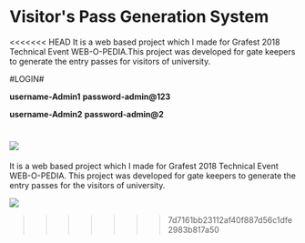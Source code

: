 # Visitor's Pass Generation System
<<<<<<< HEAD
It is a web based project which I made for Grafest 2018 Technical Event WEB-O-PEDIA.This project was developed for gate keepers to generate the entry passes for visitors of university.


#LOGIN#

**username-Admin1** 
**password-admin@123**

**username-Admin2** 
**password-admin@2**

![](screenshot/1.jpg)
=======
It is a web based project which I made for Grafest 2018 Technical Event WEB-O-PEDIA. This project was developed for gate keepers to generate the entry passes for the visitors of university.

![](image/1.jpg)



>>>>>>> 7d7161bb23112af40f887d56c1dfe2983b817a50

